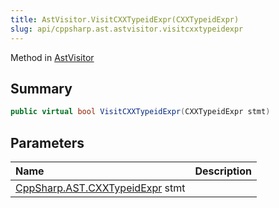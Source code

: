 ```yaml
---
title: AstVisitor.VisitCXXTypeidExpr(CXXTypeidExpr)
slug: api/cppsharp.ast.astvisitor.visitcxxtypeidexpr
---
```

Method in [AstVisitor](/api/cppsharp/ast/astvisitor)

## Summary



```csharp
public virtual bool VisitCXXTypeidExpr(CXXTypeidExpr stmt)
```

## Parameters

|Name|Description|
|:---|:---|
|[CppSharp.AST.CXXTypeidExpr](/api/cppsharp/ast/cxxtypeidexpr) stmt||

